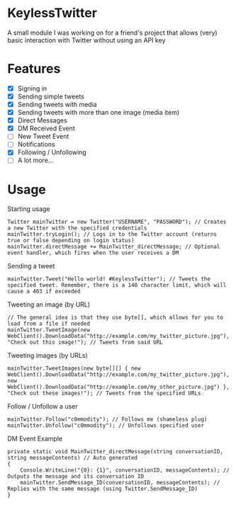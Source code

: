 # KeylessTwitter
A small module I was working on for a friend's project that allows (very) basic interaction with Twitter without using an API key
# Features
- [x] Signing in
- [x] Sending simple tweets
- [x] Sending tweets with media
- [x] Sending tweets with more than one image (media item)
- [x] Direct Messages
- [x] DM Received Event
- [ ] New Tweet Event
- [ ] Notifications
- [x] Following / Unfollowing
- [ ] A lot more...

# Usage
Starting usage
```
Twitter mainTwitter = new Twitter("USERNAME", "PASSWORD"); // Creates a new Twitter with the specified credentials
mainTwitter.tryLogin(); // Logs in to the Twitter account (returns true or false depending on login status)
mainTwitter.directMessage += MainTwitter_directMessage; // Optional event handler, which fires when the user receives a DM
```
Sending a tweet
```
mainTwitter.Tweet("Hello world! #KeylessTwitter"); // Tweets the specified tweet. Remember, there is a 140 character limit, which will cause a 403 if exceeded
```
Tweeting an image (by URL)
```
// The general idea is that they use byte[], which allows for you to load from a file if needed
mainTwitter.TweetImage(new WebClient().DownloadData("http://example.com/my_twitter_picture.jpg"), "Check out this image!"); // Tweets from said URL
```
Tweeting images (by URLs)
```
mainTwitter.TweetImages(new byte[][] { new WebClient().DownloadData("http://example.com/my_twitter_picture.jpg"), new WebClient().DownloadData("http://example.com/my_other_picture.jpg") }, "Check out these images!"); // Tweets from the specified URLs
```
Follow / Unfollow a user
```
mainTwitter.Follow("c0mmodity"); // Follows me (shameless plug)
mainTwitter.Unfollow("c0mmodity"); // Unfollows specified user
```
DM Event Example
```
private static void MainTwitter_directMessage(string conversationID, string messageContents) // Auto generated
{
    Console.WriteLine("{0}: {1}", conversationID, messageContents); // Outputs the message and its conversation ID
    mainTwitter.SendMessage_ID(conversationID, messageContents); // Replies with the same message (using Twitter.SendMessage_ID)
}
```
